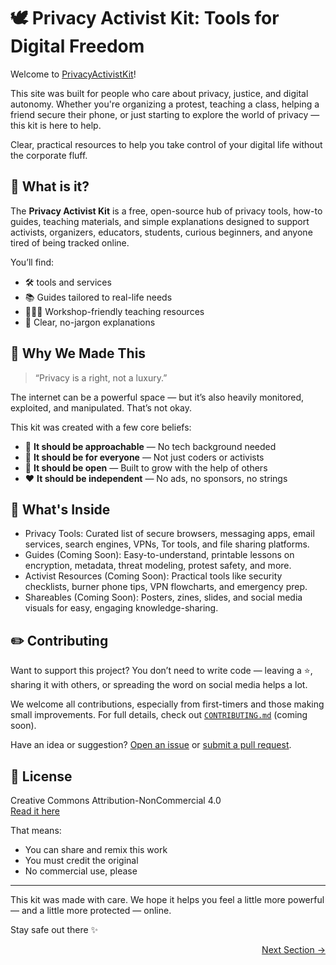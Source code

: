 # 🕊️ Privacy Activist Kit: Tools for Digital Freedom

Welcome to [PrivacyActivistKit](https://privacyactivistkit.org/#/)!

This site was built for people who care about privacy, justice, and digital autonomy. Whether you're organizing a protest, teaching a class, helping a friend secure their phone, or just starting to explore the world of privacy — this kit is here to help.

Clear, practical resources to help you take control of your digital life without the corporate fluff.


## 🌟 What is it?

The **Privacy Activist Kit** is a free, open-source hub of privacy tools, how-to guides, teaching materials, and simple explanations designed to support activists, organizers, educators, students, curious beginners, and anyone tired of being tracked online.

You’ll find:

- 🛠️ tools and services  
- 📚 Guides tailored to real-life needs  
- 👩🏽‍🏫 Workshop-friendly teaching resources  
- 🧩 Clear, no-jargon explanations  


## 🧠 Why We Made This

> “Privacy is a right, not a luxury.”

The internet can be a powerful space — but it’s also heavily monitored, exploited, and manipulated. That’s not okay.

This kit was created with a few core beliefs:

- 🧸 **It should be approachable** — No tech background needed  
- 🫶 **It should be for everyone** — Not just coders or activists  
- 🌱 **It should be open** — Built to grow with the help of others  
- ❤️ **It should be independent** — No ads, no sponsors, no strings  


## 🧰 What's Inside

- Privacy Tools: Curated list of secure browsers, messaging apps, email services, search engines, VPNs, Tor tools, and file sharing platforms.
- Guides (Coming Soon): Easy-to-understand, printable lessons on encryption, metadata, threat modeling, protest safety, and more.
- Activist Resources (Coming Soon): Practical tools like security checklists, burner phone tips, VPN flowcharts, and emergency prep.
- Shareables (Coming Soon): Posters, zines, slides, and social media visuals for easy, engaging knowledge-sharing.


## ✏️ Contributing

Want to support this project? You don’t need to write code — leaving a ⭐, sharing it with others, or spreading the word on social media helps a lot.

We welcome all contributions, especially from first-timers and those making small improvements. For full details, check out [`CONTRIBUTING.md`](https://github.com/Turtlecute33/PrivacyActivistKit/blob/main/CONTRIBUTING.md) (coming soon).

Have an idea or suggestion? [Open an issue](https://github.com/Turtlecute33/PrivacyActivistKit/issues) or [submit a pull request](https://github.com/Turtlecute33/PrivacyActivistKit/pulls).


## 📜 License

Creative Commons Attribution-NonCommercial 4.0  
[Read it here](https://creativecommons.org/licenses/by-nc/4.0/)

That means:

- You can share and remix this work  
- You must credit the original  
- No commercial use, please  

---

This kit was made with care. We hope it helps you feel a little more powerful — and a little more protected — online.

Stay safe out there ✨

<p align="right"><a href="#/introduction" class="next-section-button">Next Section →</a></p>
